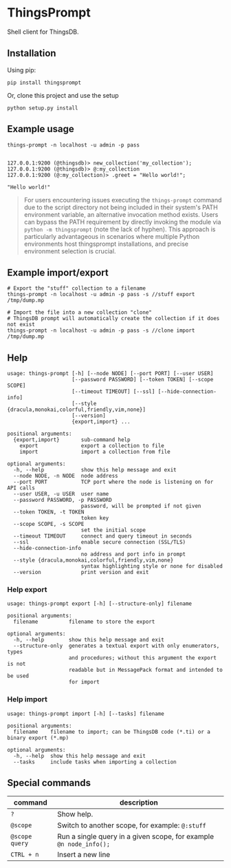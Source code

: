 # ThingsPrompt

Shell client for ThingsDB.


## Installation

Using pip:

```shell
pip install thingsprompt
```

Or, clone this project and use the setup

```shell
python setup.py install
```

## Example usage

```shell
things-prompt -n localhost -u admin -p pass


127.0.0.1:9200 (@thingsdb)> new_collection('my_collection');
127.0.0.1:9200 (@thingsdb)> @:my_collection
127.0.0.1:9200 (@:my_collection)> .greet = "Hello world!";

"Hello world!"
```

> For users encountering issues executing the `things-prompt` command due to the script directory not being included in their system's PATH environment variable, an alternative invocation method exists. Users can bypass the PATH requirement by directly invoking the module via `python -m thingsprompt` (note the lack of hyphen). This approach is particularly advantageous in scenarios where multiple Python environments host thingsprompt installations, and precise environment selection is crucial.

## Example import/export

```shell
# Export the "stuff" collection to a filename
things-prompt -n localhost -u admin -p pass -s //stuff export /tmp/dump.mp

# Import the file into a new collection "clone"
# ThingsDB prompt will automatically create the collection if it does not exist
things-prompt -n localhost -u admin -p pass -s //clone import /tmp/dump.mp
```

## Help

```
usage: things-prompt [-h] [--node NODE] [--port PORT] [--user USER]
                     [--password PASSWORD] [--token TOKEN] [--scope SCOPE]
                     [--timeout TIMEOUT] [--ssl] [--hide-connection-info]
                     [--style {dracula,monokai,colorful,friendly,vim,none}]
                     [--version]
                     {export,import} ...

positional arguments:
  {export,import}       sub-command help
    export              export a collection to file
    import              import a collection from file

optional arguments:
  -h, --help            show this help message and exit
  --node NODE, -n NODE  node address
  --port PORT           TCP port where the node is listening on for API calls
  --user USER, -u USER  user name
  --password PASSWORD, -p PASSWORD
                        password, will be prompted if not given
  --token TOKEN, -t TOKEN
                        token key
  --scope SCOPE, -s SCOPE
                        set the initial scope
  --timeout TIMEOUT     connect and query timeout in seconds
  --ssl                 enable secure connection (SSL/TLS)
  --hide-connection-info
                        no address and port info in prompt
  --style {dracula,monokai,colorful,friendly,vim,none}
                        syntax highlighting style or none for disabled
  --version             print version and exit
```
### Help export

```
usage: things-prompt export [-h] [--structure-only] filename

positional arguments:
  filename          filename to store the export

optional arguments:
  -h, --help        show this help message and exit
  --structure-only  generates a textual export with only enumerators, types
                    and procedures; without this argument the export is not
                    readable but in MessagePack format and intended to be used
                    for import
```

### Help import

```
usage: things-prompt import [-h] [--tasks] filename

positional arguments:
  filename    filename to import; can be ThingsDB code (*.ti) or a binary export (*.mp)

optional arguments:
  -h, --help  show this help message and exit
  --tasks     include tasks when importing a collection
```

## Special commands

command        | description
---------------|----------------------
`?`            | Show help.
`@scope`       | Switch to another scope, for example: `@:stuff`
`@scope query` | Run a single query in a given scope, for example `@n node_info();`
`CTRL + n`     | Insert a new line
